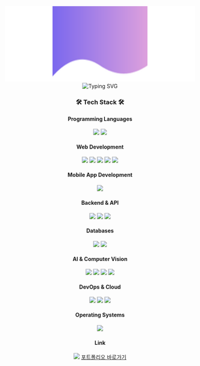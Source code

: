 <div align="center">
  <img src="headerImage.svg" width="800" height="200" alt="Background">
  <img src="https://readme-typing-svg.demolab.com/?lines=Soo+Github;한+발자국...+한+발자국...&font=Nanum+Gothic&color=FFFFFF&size=40&left=true&vCenter=true&width=700&height=100" alt="Typing SVG" />
</div>

<div align="center">

### 🛠 Tech Stack 🛠

<!-- 프로그래밍 언어 -->
<h4>Programming Languages</h4>
<img src="https://img.shields.io/badge/Python-3776AB?style=for-the-badge&logo=Python&logoColor=white"/>
<img src="https://img.shields.io/badge/JavaScript-F7DF1E?style=for-the-badge&logo=JavaScript&logoColor=black"/>

<!-- 웹 개발 -->
<h4>Web Development</h4>
<img src="https://img.shields.io/badge/HTML5-E34F26?style=for-the-badge&logo=HTML5&logoColor=white"/>
<img src="https://img.shields.io/badge/CSS3-1572B6?style=for-the-badge&logo=CSS3&logoColor=white"/>
<img src="https://img.shields.io/badge/React-61DAFB?style=for-the-badge&logo=React&logoColor=black"/>
<img src="https://img.shields.io/badge/Next.js-000000?style=for-the-badge&logo=Next.js&logoColor=white"/>
<img src="https://img.shields.io/badge/Node.js-339933?style=for-the-badge&logo=Node.js&logoColor=white"/>

<!-- 모바일 앱 개발 -->
<h4>Mobile App Development</h4>
<img src="https://img.shields.io/badge/React_Native-61DAFB?style=for-the-badge&logo=React&logoColor=black"/>

<!-- 백엔드 및 API -->
<h4>Backend & API</h4>
<img src="https://img.shields.io/badge/Express.js-000000?style=for-the-badge&logo=Express&logoColor=white"/>
<img src="https://img.shields.io/badge/FastAPI-009688?style=for-the-badge&logo=FastAPI&logoColor=white"/>
<img src="https://img.shields.io/badge/Nginx-009639?style=for-the-badge&logo=Nginx&logoColor=white"/>

<!-- 데이터베이스 -->
<h4>Databases</h4>
<img src="https://img.shields.io/badge/SQL-4479A1?style=for-the-badge&logo=MySQL&logoColor=white"/>
<img src="https://img.shields.io/badge/MongoDB-47A248?style=for-the-badge&logo=MongoDB&logoColor=white"/>

<!-- 인공지능 및 컴퓨터 비전 -->
<h4>AI & Computer Vision</h4>
<img src="https://img.shields.io/badge/PyTorch-EE4C2C?style=for-the-badge&logo=PyTorch&logoColor=white"/>
<img src="https://img.shields.io/badge/TensorFlow-FF6F00?style=for-the-badge&logo=TensorFlow&logoColor=white"/>
<img src="https://img.shields.io/badge/OpenCV-5C3EE8?style=for-the-badge&logo=OpenCV&logoColor=white"/>
<img src="https://img.shields.io/badge/OCR-4285F4?style=for-the-badge&logo=Google&logoColor=white"/>

<!-- DevOps 및 클라우드 -->
<h4>DevOps & Cloud</h4>
<img src="https://img.shields.io/badge/Docker-2496ED?style=for-the-badge&logo=Docker&logoColor=white"/>
<img src="https://img.shields.io/badge/AWS-232F3E?style=for-the-badge&logo=Amazon-AWS&logoColor=white"/>
<img src="https://img.shields.io/badge/Git-F05032?style=for-the-badge&logo=Git&logoColor=white"/>

<!-- 운영 체제 -->
<h4>Operating Systems</h4>
<img src="https://img.shields.io/badge/Ubuntu-E95420?style=for-the-badge&logo=Ubuntu&logoColor=white"/>


<!-- Link -->
<h4>Link</h4>
<img src="https://img.shields.io/badge/Notion-000000?style=for-the-badge&logo=Notion&logoColor=white"/>
<a href="https://natural-individual-6b9.notion.site/Portfolio-57d99fe9d9a04169ae1e9e282a17645e?pvs=4">포트폴리오 바로가기</a>

</div>



<!--
**DEVholder/DEVholder** is a ✨ _special_ ✨ repository because its `README.md` (this file) appears on your GitHub profile.

Here are some ideas to get you started:

- 🔭 I’m currently working on ...
- 🌱 I’m currently learning ...
- 👯 I’m looking to collaborate on ...
- 🤔 I’m looking for help with ...
- 💬 Ask me about ...
- 📫 How to reach me: ...
- 😄 Pronouns: ...
- ⚡ Fun fact: ...
-->
